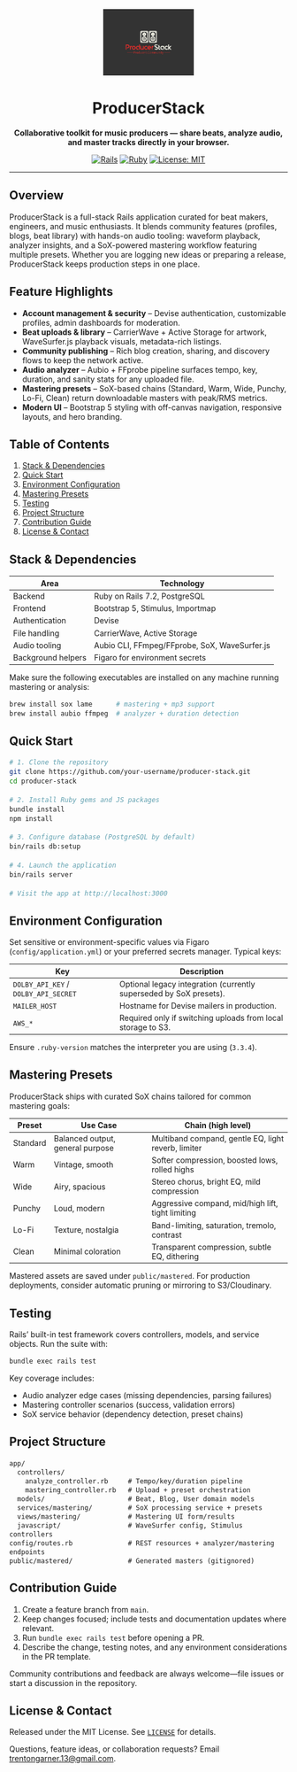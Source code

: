 <div align="center">
  <img src="app/assets/images/producer_stack.png" alt="ProducerStack logo" height="120" />

  # ProducerStack

  **Collaborative toolkit for music producers — share beats, analyze audio, and master tracks directly in your browser.**

[![Rails](https://img.shields.io/badge/Rails-7.2.2.2-%23cc0000.svg)](https://rubyonrails.org/)
[![Ruby](https://img.shields.io/badge/Ruby-3.3.4-%23cc342d.svg)](https://www.ruby-lang.org/)
[![License: MIT](https://img.shields.io/badge/License-MIT-green.svg)](LICENSE)
</div>

---

## Overview
ProducerStack is a full-stack Rails application curated for beat makers, engineers, and music enthusiasts. It blends community features (profiles, blogs, beat library) with hands-on audio tooling: waveform playback, analyzer insights, and a SoX-powered mastering workflow featuring multiple presets. Whether you are logging new ideas or preparing a release, ProducerStack keeps production steps in one place.

## Feature Highlights
- **Account management & security** – Devise authentication, customizable profiles, admin dashboards for moderation.
- **Beat uploads & library** – CarrierWave + Active Storage for artwork, WaveSurfer.js playback visuals, metadata-rich listings.
- **Community publishing** – Rich blog creation, sharing, and discovery flows to keep the network active.
- **Audio analyzer** – Aubio + FFprobe pipeline surfaces tempo, key, duration, and sanity stats for any uploaded file.
- **Mastering presets** – SoX-based chains (Standard, Warm, Wide, Punchy, Lo-Fi, Clean) return downloadable masters with peak/RMS metrics.
- **Modern UI** – Bootstrap 5 styling with off-canvas navigation, responsive layouts, and hero branding.

## Table of Contents
1. [Stack & Dependencies](#stack--dependencies)
2. [Quick Start](#quick-start)
3. [Environment Configuration](#environment-configuration)
4. [Mastering Presets](#mastering-presets)
5. [Testing](#testing)
6. [Project Structure](#project-structure)
7. [Contribution Guide](#contribution-guide)
8. [License & Contact](#license--contact)

## Stack & Dependencies
| Area | Technology |
| ---- | ---------- |
| Backend | Ruby on Rails 7.2, PostgreSQL |
| Frontend | Bootstrap 5, Stimulus, Importmap |
| Authentication | Devise |
| File handling | CarrierWave, Active Storage |
| Audio tooling | Aubio CLI, FFmpeg/FFprobe, SoX, WaveSurfer.js |
| Background helpers | Figaro for environment secrets |

Make sure the following executables are installed on any machine running mastering or analysis:
```bash
brew install sox lame      # mastering + mp3 support
brew install aubio ffmpeg  # analyzer + duration detection
```

## Quick Start
```bash
# 1. Clone the repository
git clone https://github.com/your-username/producer-stack.git
cd producer-stack

# 2. Install Ruby gems and JS packages
bundle install
npm install

# 3. Configure database (PostgreSQL by default)
bin/rails db:setup

# 4. Launch the application
bin/rails server

# Visit the app at http://localhost:3000
```

## Environment Configuration
Set sensitive or environment-specific values via Figaro (`config/application.yml`) or your preferred secrets manager. Typical keys:

| Key | Description |
| --- | ----------- |
| `DOLBY_API_KEY` / `DOLBY_API_SECRET` | Optional legacy integration (currently superseded by SoX presets). |
| `MAILER_HOST` | Hostname for Devise mailers in production. |
| `AWS_*` | Required only if switching uploads from local storage to S3. |

Ensure `.ruby-version` matches the interpreter you are using (`3.3.4`).

## Mastering Presets
ProducerStack ships with curated SoX chains tailored for common mastering goals:

| Preset | Use Case | Chain (high level) |
| ------ | -------- | ------------------ |
| Standard | Balanced output, general purpose | Multiband compand, gentle EQ, light reverb, limiter |
| Warm | Vintage, smooth | Softer compression, boosted lows, rolled highs |
| Wide | Airy, spacious | Stereo chorus, bright EQ, mild compression |
| Punchy | Loud, modern | Aggressive compand, mid/high lift, tight limiting |
| Lo-Fi | Texture, nostalgia | Band-limiting, saturation, tremolo, contrast |
| Clean | Minimal coloration | Transparent compression, subtle EQ, dithering |

Mastered assets are saved under `public/mastered`. For production deployments, consider automatic pruning or mirroring to S3/Cloudinary.

## Testing
Rails’ built-in test framework covers controllers, models, and service objects. Run the suite with:
```bash
bundle exec rails test
```

Key coverage includes:
- Audio analyzer edge cases (missing dependencies, parsing failures)
- Mastering controller scenarios (success, validation errors)
- SoX service behavior (dependency detection, preset chains)

## Project Structure
```
app/
  controllers/
    analyze_controller.rb     # Tempo/key/duration pipeline
    mastering_controller.rb   # Upload + preset orchestration
  models/                     # Beat, Blog, User domain models
  services/mastering/         # SoX processing service + presets
  views/mastering/            # Mastering UI form/results
  javascript/                 # WaveSurfer config, Stimulus controllers
config/routes.rb              # REST resources + analyzer/mastering endpoints
public/mastered/              # Generated masters (gitignored)
```

## Contribution Guide
1. Create a feature branch from `main`.
2. Keep changes focused; include tests and documentation updates where relevant.
3. Run `bundle exec rails test` before opening a PR.
4. Describe the change, testing notes, and any environment considerations in the PR template.

Community contributions and feedback are always welcome—file issues or start a discussion in the repository.

## License & Contact
Released under the MIT License. See [`LICENSE`](LICENSE) for details.

Questions, feature ideas, or collaboration requests? Email [trentongarner.13@gmail.com](mailto:trentongarner.13@gmail.com).
